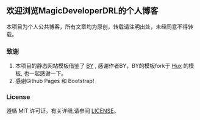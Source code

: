 ## 欢迎浏览MagicDeveloperDRL的个人博客

本项目为个人公共博客，所有文章均为原创，转载请注明出处，未经同意不得转载。

### 致谢

1. 本项目的静态网站模板借鉴了 [BY](https://github.com/qiubaiying/qiubaiying.github.io) , 感谢作者BY，BY的模板fork于 [Hux](https://github.com/Huxpro/huxpro.github.io) 的模板, 也一起感谢一下。 
2. 感谢Github Pages 和 Bootstrap!

### License

遵循 MIT 许可证。有关详细,请参阅 [LICENSE](https://github.com/klovien/klovien.github.io/blob/master/LICENSE)。

